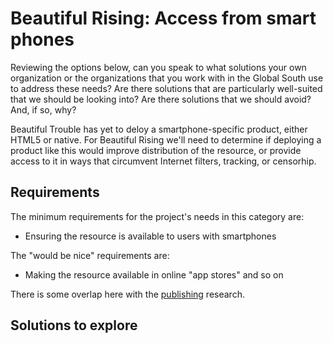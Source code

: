 Beautiful Rising: Access from smart phones
==========================================

Reviewing the options below, can you speak to what solutions your own organization or the organizations that you work with in the Global South use to address these needs? Are there solutions that are particularly well-suited that we should be looking into? Are there solutions that we should avoid? And, if so, why?

Beautiful Trouble has yet to deloy a smartphone-specific product, either HTML5 or native. For Beautiful Rising we'll need to determine if deploying a product like this would improve distribution of the resource, or provide access to it in ways that circumvent Internet filters, tracking, or censorhip.

## Requirements

The minimum requirements for the project's needs in this category are:

* Ensuring the resource is available to users with smartphones

The "would be nice" requirements are:

* Making the resource available in online "app stores" and so on 

There is some overlap here with the [publishing](docs/platform-research-publishing.md) research.

## Solutions to explore
 
[aadk]: http://actionaid.org
[bt]: http://beautifultrouble.org
[bsol]: http://beautifulsolutions.info
[brising]: http://beautifulrising.org
[advisorynetwork]: http://beautifulrising.org/news/#announcing-the-first-members-of-the-beautiful-rising-advisory-network
